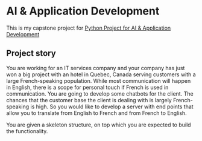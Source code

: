 # AI & Application Development

This is my capstone project for [Python Project for AI & Application Development](https://www.coursera.org/learn/python-project-for-ai-application-development)


## Project story
You are working for an IT services company and your company has just won a big project with an hotel in Quebec, Canada serving customers with a large French-speaking population. While most communication will happen in English, there is a scope for personal touch if French is used in communication. You are going to develop some chatbots for the client. The chances that the customer base the client is dealing with is largely French-speaking is high. So you would like to develop a server with end points that allow you to translate from English to French and from French to English.

You are given a skeleton structure, on top which you are expected to build the functionality.